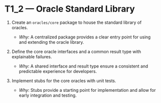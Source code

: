 # T1_2 — Oracle Standard Library

1)  Create an `oracles/core` package to house the standard library of oracles.
    - *Why*: A centralized package provides a clear entry point for using and extending the oracle library.

2)  Define the core oracle interfaces and a common result type with explainable failures.
    - *Why*: A shared interface and result type ensure a consistent and predictable experience for developers.

3)  Implement stubs for the core oracles with unit tests.
    - *Why*: Stubs provide a starting point for implementation and allow for early integration and testing.

